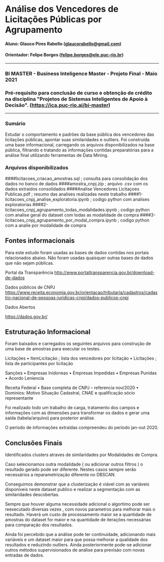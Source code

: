 # Análise dos Vencedores de Licitações Públicas por Agrupamento

#### Aluno: Glauco Pires Rabello (glaucorabello@gmail.com)
#### Orientador: Felipe Borges (felipe.borges@ele.puc-rio.br)

--------------

### BI MASTER - Business Inteligence Master - Projeto Final - Maio 2021
### Pré-requisito para conclusão de curso e obtenção de crédito na disciplina "Projetos de Sistemas Inteligentes de Apoio à Decisão". (https://ica.puc-rio.ai/bi-master)

--------------

### Sumário
Estudar o comportamento e padrões da base pública dos vencedores das licitações públicas, apontar suas similaridades e outliers. 
Foi construída uma base informacional, carregando os arquivos disponibilizados na base pública, filtrando e tratando as informações contidas preparatórias para a análise final utilizando ferramentas de Data Mining.   

### Arquivos disponibilizados
####licitacoes_criacao_amostras.sql                       ; consulta para consolidação dos dados no banco de dados
####amostra_cnpj.zip                                      ; arquivo .csv com os dados extraidos consolidados
####Analise Vencedores Licitaçoes Publicas.pdf            ; resumo das analises realizadas neste trabalho 
####1-licitacoes_cnpj_analise_exploratoria.ipynb          ; codigo python com analises exploratorias
####2-licitacoes_cnpj_agrupamento_todas_modalidades.ipynb ; codigo python com analise geral do dataset com todas as modalidade de compra
####3-licitacoes_cnpj_agrupamento_por_modal_compra.ipynb  ; codigo python com a analie por modalidade de compra


Fontes informacionais
---------------------

Para este estudo foram usadas as bases de dados contidas nos portais relacionados abaixo. Não foram usadas quaisquer outras bases de dados que não sejam públicas.


Portal da Transparência
http://www.portaltransparencia.gov.br/download-de-dados

Dados públicos de CNPJ
https://www.receita.economia.gov.br/orientacao/tributaria/cadastros/cadastro-nacional-de-pessoas-juridicas-cnpj/dados-publicos-cnpj

Dados Abertos

https://dados.gov.br/



Estruturação Informacional
--------------------------

Foram baixados e carregados os seguintes arquivos para construção de uma base de amostras para executar os testes.

Licitações 
    • ItemLicitação ; lista dos vencedores por licitação
    • Licitações  ; lista de participantes por licitação
      

Sanções
    • Empresas Inidoneas
    • Empresas Impedidas
    • Empresas Punidas
    • Acordo Leniencia

Receita Federal
    • Base completa de CNPJ – referencia nov/2020
    • Dominios: Motivo Situação Cadastral, CNAE e qualificação sócio representante


Foi realizado todo um trabalho de carga, tratamento dos campos e informações com as dimensões para transformar os dados e gerar uma saída (tabela/arquivo) para posterior análise.

O período de informações extraídas compreendeu do período jan-out 2020.



Conclusões Finais 
-----------------
Identificados clusters atraves de similaridades por Modalidades de Compra.

Caso selecionamos outra modalidade ( ou adicionar outros filtros ) o resultado gerado pode ser diferente. Nestes casos sempre serão necessários a reparametrização diferente no DBSCAN.

Conseguimos demonstrar que a clusterização é viável com as variáveis disponíveis neste dataset publico e realizar a segmentação com as similaridades descobertas. 

Sempre que houver alguma necessidade adicional o algortimo pode ser reexecutado diversas vezes , com novos parametros para melhorar mais o resultado. Haverá um custo de processamento maior se a quantidade de amostras do dataset for maior e na quantidade de iterações necessárias para comparação dos resultados.
 
Ainda foi percebido que a análise pode ter continuidade, adicionando mais variáveis e um dataset maior para que possa melhorar a qualidade dos resultados e reduzindo outliers. Ainda posteriormente pode-se adicionar outros métodos supervisionados de análise para previsão com novas entradas de dados.

  
  
  
